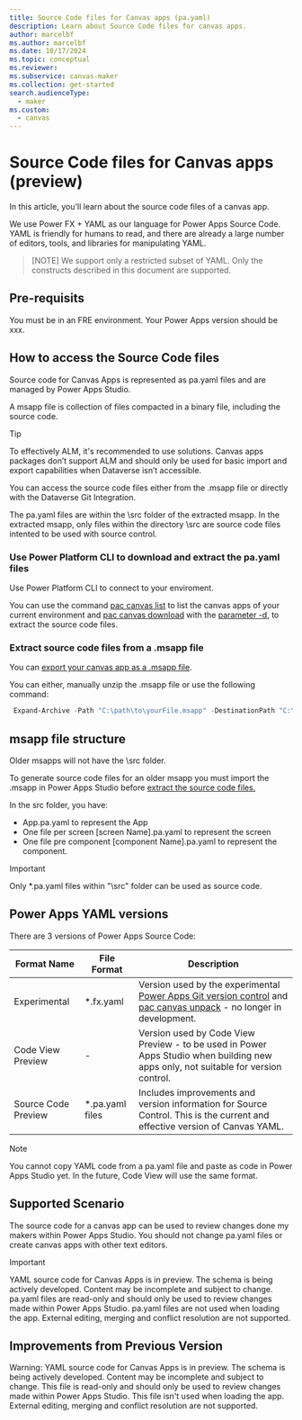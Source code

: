 ```yaml
---
title: Source Code files for Canvas apps (pa.yaml)
description: Learn about Source Code files for canvas apps.
author: marcelbf
ms.author: marcelbf
ms.date: 10/17/2024
ms.topic: conceptual
ms.reviewer: 
ms.subservice: canvas-maker
ms.collection: get-started
search.audienceType: 
  - maker  
ms.custom:
  - canvas  
---
```


# Source Code files for Canvas apps (preview)

In this article, you'll learn about the source code files of a canvas app.

We use Power FX + YAML as our language for Power Apps Source Code. YAML is friendly for humans to read, and there are already a large number of editors, tools, and libraries for manipulating YAML.

>[NOTE]
> We support only a restricted subset of YAML. Only the constructs described in this document are supported.

## Pre-requisits

You must be in an FRE environment. Your Power Apps version should be xxx.

## How to access the Source Code files

Source code for Canvas Apps is represented as pa.yaml files and are managed by Power Apps Studio.

A msapp file is collection of files compacted in a binary file, including the source code. 

> [!TIP]
> To effectively ALM, it's recommended to use solutions. Canvas apps packages don’t support ALM and should only be used for basic import and export capabilities when Dataverse isn’t accessible.

You can access the source code files either from the .msapp file or directly with the Dataverse Git Integration.

The pa.yaml files are within the \src folder of the extracted msapp. In the extracted msapp, only files within the directory \src are source code files intented to be used with source control.

### Use Power Platform CLI to download and extract the pa.yaml files

Use Power Platform CLI to connect to your enviroment.

You can use the command [pac canvas list](https://learn.microsoft.com/en-us/power-platform/developer/cli/reference/canvas#pac-canvas-list) to list the canvas apps of your current environment and [pac canvas download](https://learn.microsoft.com/en-us/power-platform/developer/cli/reference/canvas#pac-canvas-download) with the [parameter -d](https://learn.microsoft.com/en-us/power-platform/developer/cli/reference/canvas#--extract-to-directory--d), to extract the source code files.

### Extract source code files from a .msapp file

You can [export your canvas app as a .msapp file](../canvas-apps/export-import-single-app.md#export-msapp-files-in-power-apps). 

You can either, manually unzip the .msapp file or use the following command:
```powershell
 Expand-Archive -Path "C:\path\to\yourFile.msapp" -DestinationPath "C:\path\to\destination"
```


## msapp file structure

Older msapps will not have the \src folder.

To generate source code files for an older msapp you must import the .msapp in Power Apps Studio before [extract the source code files.](#extract-source-code-files-from-a-msapp-file)

In the src folder, you have:
- App.pa.yaml to represent the App
- One file per screen [screen Name].pa.yaml to represent the screen
- One file pre component [component Name].pa.yaml to represent the component.

>[!IMPORTANT]
> Only *.pa.yaml files within "\src" folder can be used as source code.

## Power Apps YAML versions

There are 3 versions of Power Apps Source Code:

|Format Name|File Format|Description|
|-----------|-----------|-------|
| Experimental | *.fx.yaml| Version used by the experimental [Power Apps Git version control](./canvas-apps/git-version-control.md)  and [pac canvas unpack](https://learn.microsoft.com/en-us/power-platform/developer/cli/reference/canvas#pac-canvas-unpack) - no longer in development.|
| Code View Preview | -  | Version used by Code View Preview - to be used in Power Apps Studio when building new apps only, not suitable for version control. |
| Source Code Preview | *.pa.yaml files | Includes improvements and version information for Source Control. This is the current and effective version of Canvas YAML. |

>[!NOTE]
> You cannot copy YAML code from a pa.yaml file and paste as code in Power Apps Studio yet. In the future, Code View will use the same format.

## Supported Scenario

The source code for a canvas app can be used to review changes done my makers within Power Apps Studio. You should not change pa.yaml files or create canvas apps with other text editors.

>[!Important]
>
> YAML source code for Canvas Apps is in preview. The schema is being actively developed.
> Content may be incomplete and subject to change.
> pa.yaml files are read-only and should only be used to review changes made within Power Apps Studio. pa.yaml files are not used when loading the app. 
> External editing, merging and conflict resolution are not supported.

## Improvements from Previous Version

Warning: YAML source code for Canvas Apps is in preview. The schema is being actively developed. Content may be incomplete and subject to change.
This file is read-only and should only be used to review changes made within Power Apps Studio. This file isn't used when loading the app. External editing, merging and conflict resolution are not supported.
